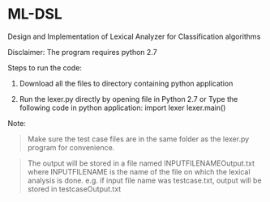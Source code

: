 ML-DSL
======

Design and Implementation of Lexical Analyzer for Classification algorithms 

Disclaimer: The program requires python 2.7

Steps to run the code:

1. Download all the files to directory containing python application

2. Run the lexer.py directly by opening file in Python 2.7
   or 
   Type the following code in python application:
      import lexer
      lexer.main()

Note:
> Make sure the test case files are in the same folder as the lexer.py program for convenience.

> The output will be stored in a file named INPUTFILENAMEOutput.txt where INPUTFILENAME is the name of the file on which the lexical analysis is done. 
  e.g. if input file name was testcase.txt, output will be stored in testcaseOutput.txt
